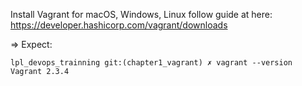 Install Vagrant for macOS, Windows, Linux follow guide at here: https://developer.hashicorp.com/vagrant/downloads

=> Expect: 

```
lpl_devops_trainning git:(chapter1_vagrant) ✗ vagrant --version
Vagrant 2.3.4
```